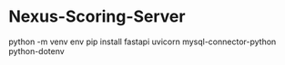 # Nexus-Scoring-Server
python -m venv env
pip install fastapi uvicorn mysql-connector-python python-dotenv

